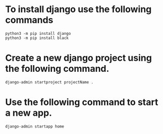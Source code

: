# To install django use the following commands
```
python3 -m pip install django
python3 -m pip install black
```

# Create a new django project using the following command.
```
django-admin startproject projectName .
````

# Use the following command to start a new app.
```
django-admin startapp home
```
